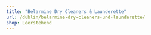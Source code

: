 ```yaml
---
title: "Belarmine Dry Cleaners & Launderette"
url: /dublin/belarmine-dry-cleaners-und-launderette/
shop: Leerstehend
---
```

